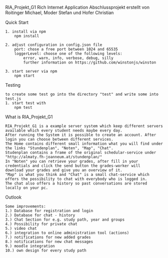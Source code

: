 RIA_Projekt_G1
Rich Internet Application Abschlussprojekt erstellt von Roitinger Michael, Moder Stefan und Hofer Christian

Quick Start

    1. install via npm
        npm install

    2. adjust configuration in config.json file
        port: chose a free port between 1024 and 65535
        loggerLevel: choose one of the following levels:
            error, warn, info, verbose, debug, silly
            further information on https://github.com/winstonjs/winston

    3. start server via npm
        npm start

Testing

    to create some test go into the directory "test" and write some into test.js
    1. start test with
        npm test

What is RIA_Projekt_G1

    RIA_Projekt_G1 is a example server system which keep different servers available which every student needs maybe every day.
    After running the System it is possible to create an account. After login you can choose between different services.
    The Home contains different small information what you will find under the links "Stundenplan", "Noten", "Map", "Chat".
    Studenplan contains a frame of the original schedular-service under "http://almaty.fh-joanneum.at/stundenplan/"
    In "Noten" you can retrieve your grades, after fill in your credentials and click the send button the grades-worker will
    download your grades and give you an overview of it.
    "Map" is what you think and "Chat" is a small chat-service which offers the possibility to chat with everybody who is logged in.
    The chat also offers a history so past conversations are stored locally on your pc.


Outlook

    Some improvements:
    1.) Database for registration and login
    2.) Database for chat - history
    3.) Chat Section for e.g. study path, year and groups
    4.) Possibility for private chat
    5.) video chat
    6.) integration to online administration tool (actions)
    7.) notifications for new added grades
    8.) notifications for new chat messages
    9.) moodle integration
    10.) own design for every study path




